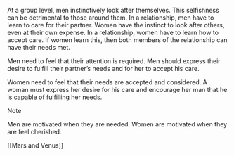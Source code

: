 At a group level, men instinctively look after themselves. This selfishness can be detrimental to those around them. In a relationship, men have to learn to care for their partner. Women have the instinct to look after others, even at their own expense. In a relationship, women have to learn how to accept care. If women learn this, then both members of the relationship can have their needs met.

Men need to feel that their attention is required. Men should express their desire to fulfill their partner’s needs and for her to accept his care.

Women need to feel that their needs are accepted and considered. A woman must express her desire for his care and encourage her man that he is capable of fulfilling her needs.

> [!NOTE]
> Men are motivated when they are needed. Women are motivated when they are feel cherished.


[[Mars and Venus]]
